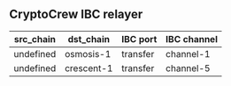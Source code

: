 ## CryptoCrew IBC relayer

| src_chain | dst_chain | IBC port | IBC channel |
| --------------- | --------------- | ------------ | -------------- |
| undefined | osmosis-1 | transfer | channel-1 |
| undefined | crescent-1 | transfer | channel-5 |